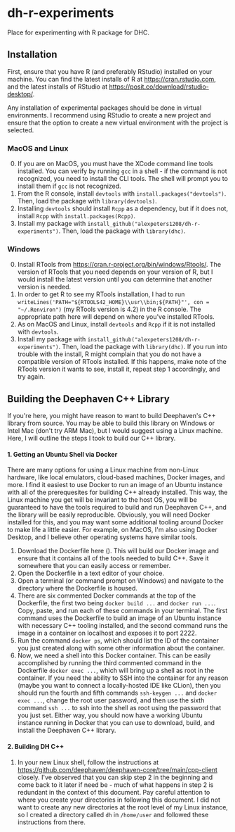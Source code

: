 # dh-r-experiments
Place for experimenting with R package for DHC.

## Installation

First, ensure that you have R (and preferably RStudio) installed on your machine. You can find the latest installs of R at https://cran.rstudio.com,
and the latest installs of RStudio at https://posit.co/download/rstudio-desktop/.

Any installation of experimental packages should be done in virtual environments. I recommend using RStudio to create a new project and ensure that the
option to create a new virtual environment with the project is selected.

### MacOS and Linux

0. If you are on MacOS, you must have the XCode command line tools installed. You can verify by running `gcc` in a shell - if the command is not recognized,
you need to install the CLI tools. The shell will prompt you to install them if `gcc` is not recognized.
1. From the R console, install `devtools` with `install.packages("devtools")`. Then, load the package with `library(devtools)`.
2. Installing `devtools` should install `Rcpp` as a dependency, but if it does not, install `Rcpp` with `install.packages(Rcpp)`.
3. Install my package with `install_github("alexpeters1208/dh-r-experiments")`. Then, load the package with `library(dhc)`.

### Windows

0. Install RTools from https://cran.r-project.org/bin/windows/Rtools/. The version of RTools that you need depends on your version of R, but I would
install the latest version until you can determine that another version is needed.
1. In order to get R to see my RTools installation, I had to run `writeLines('PATH="${RTOOLS42_HOME}\\usr\\bin;${PATH}"', con = "~/.Renviron")`
(my RTools version is 4.2) in the R console. The appropriate path here will depend on where you've installed RTools.
2. As on MacOS and Linux, install `devtools` and `Rcpp` if it is not installed with `devtools`.
3. Install my package with `install_github("alexpeters1208/dh-r-experiments")`. Then, load the package with `library(dhc)`. If you run into trouble with
the install, R might complain that you do not have a compatible version of RTools installed. If this happens, make note of the RTools version it wants to see,
install it, repeat step 1 accordingly, and try again.

## Building the Deephaven C++ Library

If you're here, you might have reason to want to build Deephaven's C++ library from source. You may be able to build this library on Windows or Intel Mac (don't try ARM Mac), but I would suggest using a Linux machine. Here, I will outline the steps I took to build our C++ library.

#### 1. Getting an Ubuntu Shell via Docker

There are many options for using a Linux machine from non-Linux hardware, like local emulators, cloud-based machines, Docker images, and more. I find it easiest to use Docker to run an image of an Ubuntu instance with all of the prerequesites for building C++ already installed. This way, the Linux machine you get will be invariant to the host OS, you will be guaranteed to have the tools required to build and run Deephaven C++, and the library will be easily reproducible. Obviously, you will need Docker installed for this, and you may want some additional tooling around Docker to make life a little easier. For example, on MacOS, I'm also using Docker Desktop, and I believe other operating systems have similar tools.

1. Download the Dockerfile here (). This will build our Docker image and ensure that it contains all of the tools needed to build C++. Save it somewhere that you can easily access or remember.
2. Open the Dockerfile in a text editor of your choice.
3. Open a terminal (or command prompt on Windows) and navigate to the directory where the Dockerfile is housed.
4. There are six commented Docker commands at the top of the Dockerfile, the first two being `docker build ...` and `docker run ...`. Copy, paste, and run each of these commands in your terminal. The first command uses the Dockerfile to build an image of an Ubuntu instance with necessary C++ tooling installed, and the second command runs the image in a container on localhost and exposes it to port 2222.
5. Run the command `docker ps`, which should list the ID of the container you just created along with some other information about the container.
6. Now, we need a shell into this Docker container. This can be easily accomplished by running the third commented command in the Dockerfile `docker exec ...`, which will bring up a shell as root in the container. If you need the ability to SSH into the container for any reason (maybe you want to connect a locally-hosted IDE like CLion), then you should run the fourth and fifth commands `ssh-keygen ...` and `docker exec ...`, change the root user password, and then use the sixth command `ssh ...` to ssh into the shell as root using the password that you just set. Either way, you should now have a working Ubuntu instance running in Docker that you can use to download, build, and install the Deephaven C++ library.

#### 2. Building DH C++

1. In your new Linux shell, follow the instructions at https://github.com/deephaven/deephaven-core/tree/main/cpp-client closely. I've observed that you can skip step 2 in the beginning and come back to it later if need be - much of what happens in step 2 is redundant in the context of this document. Pay careful attention to where you create your directories in following this document. I did not want to create any new directories at the root level of my Linux instance, so I created a directory called `dh` in `/home/user` and followed these instructions from there.

